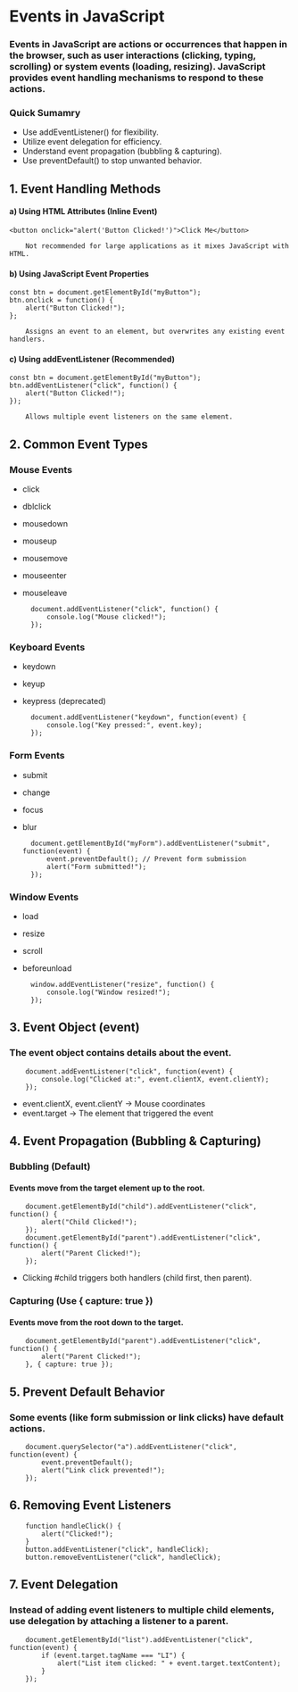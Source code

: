 # Events in JavaScript

### Events in JavaScript are actions or occurrences that happen in the browser, such as user interactions (clicking, typing, scrolling) or system events (loading, resizing). JavaScript provides event handling mechanisms to respond to these actions.

### Quick Sumamry
+ Use addEventListener() for flexibility.
+ Utilize event delegation for efficiency.
+ Understand event propagation (bubbling & capturing).
+ Use preventDefault() to stop unwanted behavior.

## 1. Event Handling Methods
#### a) Using HTML Attributes (Inline Event)

    <button onclick="alert('Button Clicked!')">Click Me</button>
    
        Not recommended for large applications as it mixes JavaScript with HTML.

#### b) Using JavaScript Event Properties
    
    const btn = document.getElementById("myButton");
    btn.onclick = function() {
        alert("Button Clicked!");
    };
    
        Assigns an event to an element, but overwrites any existing event handlers.

#### c) Using addEventListener (Recommended)

    const btn = document.getElementById("myButton");
    btn.addEventListener("click", function() {
        alert("Button Clicked!");
    });
    
        Allows multiple event listeners on the same element.
    

## 2. Common Event Types
### Mouse Events

+ click
+ dblclick
+ mousedown
+ mouseup
+ mousemove
+ mouseenter
+ mouseleave

        document.addEventListener("click", function() {
            console.log("Mouse clicked!");
        });

### Keyboard Events

+ keydown
+ keyup
+ keypress (deprecated)

        document.addEventListener("keydown", function(event) {
            console.log("Key pressed:", event.key);
        });

### Form Events

+ submit
+ change
+ focus
+ blur

        document.getElementById("myForm").addEventListener("submit", function(event) {
            event.preventDefault(); // Prevent form submission
            alert("Form submitted!");
        });

### Window Events

+ load
+ resize
+ scroll
+ beforeunload

        window.addEventListener("resize", function() {
            console.log("Window resized!");
        });

## 3. Event Object (event)

### The event object contains details about the event.

        document.addEventListener("click", function(event) {
            console.log("Clicked at:", event.clientX, event.clientY);
        });

+ event.clientX, event.clientY → Mouse coordinates
+ event.target → The element that triggered the event

## 4. Event Propagation (Bubbling & Capturing)
### Bubbling (Default)
#### Events move from the target element up to the root.

        document.getElementById("child").addEventListener("click", function() {
            alert("Child Clicked!");
        });
        document.getElementById("parent").addEventListener("click", function() {
            alert("Parent Clicked!");
        });

+ Clicking #child triggers both handlers (child first, then parent).

### Capturing (Use { capture: true })

#### Events move from the root down to the target.

        document.getElementById("parent").addEventListener("click", function() {
            alert("Parent Clicked!");
        }, { capture: true });

## 5. Prevent Default Behavior

### Some events (like form submission or link clicks) have default actions.

        document.querySelector("a").addEventListener("click", function(event) {
            event.preventDefault();
            alert("Link click prevented!");
        });

## 6. Removing Event Listeners

        function handleClick() {
            alert("Clicked!");
        }
        button.addEventListener("click", handleClick);
        button.removeEventListener("click", handleClick);

## 7. Event Delegation

### Instead of adding event listeners to multiple child elements, use delegation by attaching a listener to a parent.

        document.getElementById("list").addEventListener("click", function(event) {
            if (event.target.tagName === "LI") {
                alert("List item clicked: " + event.target.textContent);
            }
        });

